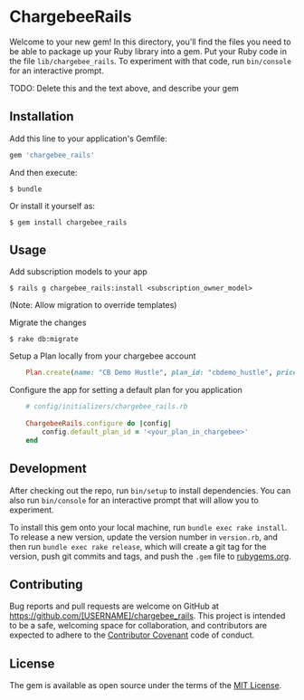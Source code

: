 # ChargebeeRails

Welcome to your new gem! In this directory, you'll find the files you need to be able to package up your Ruby library into a gem. Put your Ruby code in the file `lib/chargebee_rails`. To experiment with that code, run `bin/console` for an interactive prompt.

TODO: Delete this and the text above, and describe your gem

## Installation

Add this line to your application's Gemfile:

```ruby
gem 'chargebee_rails'
```

And then execute:

    $ bundle

Or install it yourself as:

    $ gem install chargebee_rails

## Usage

Add subscription models to your app

    $ rails g chargebee_rails:install <subscription_owner_model>

(Note: Allow migration to override templates)

Migrate the changes

    $ rake db:migrate

Setup a Plan locally from your chargebee account

```ruby
    Plan.create(name: "CB Demo Hustle", plan_id: "cbdemo_hustle", price: 49, period: 1, period_unit: "month", status: "active")
```
Configure the app for setting a default plan for you application

```ruby
    # config/initializers/chargebee_rails.rb
    
    ChargebeeRails.configure do |config|
        config.default_plan_id = '<your_plan_in_chargebee>'
    end
```
## Development

After checking out the repo, run `bin/setup` to install dependencies. You can also run `bin/console` for an interactive prompt that will allow you to experiment.

To install this gem onto your local machine, run `bundle exec rake install`. To release a new version, update the version number in `version.rb`, and then run `bundle exec rake release`, which will create a git tag for the version, push git commits and tags, and push the `.gem` file to [rubygems.org](https://rubygems.org).

## Contributing

Bug reports and pull requests are welcome on GitHub at https://github.com/[USERNAME]/chargebee_rails. This project is intended to be a safe, welcoming space for collaboration, and contributors are expected to adhere to the [Contributor Covenant](contributor-covenant.org) code of conduct.


## License

The gem is available as open source under the terms of the [MIT License](http://opensource.org/licenses/MIT).

